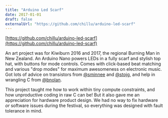 ```yaml
---
title: "Arduino Led Scarf"
date: 2017-01-01
draft: false
externalUrl: "https://github.com/chillu/arduino-led-scarf"
---
```


[https://github.com/chillu/arduino-led-scarf](https://github.com/chillu/arduino-led-scarf)

An art project was for Kiwiburn 2016 and 2017, the regional Burning Man in New Zealand.
An Arduino Nano powers LEDs in a fully scarf and stylish top hat, with buttons for mode controls. Comes with click-based beat matching and various "drop modes" for maximum awesomeness on electronic music.
Got lots of advice on transistors from [@sminnee](https://github.com/sminnee)
and [@stojg](https://github.com/stojg), and help in wrangling C from [@bnolan](https://github.com/bnolan).

This project taught me how to work within tiny compute constraints, and how
unproductive coding in raw C can be! But it also gave me an appreciation
for hardware product design. We had no way to fix hardware *or* software
issues during the festival, so everything was designed with fault tolerance in mind.